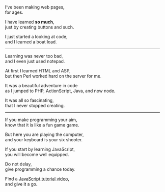 I’ve been making web pages,\
for ages.

I have learned **so much**,\
just by creating buttons and such.

I just started a looking at code,\
and I learned a boat load.

---

Learning was never too bad,\
and I even just used notepad.

At first I learned HTML and ASP,\
but then Perl worked hard on the server for me.

It was a beautiful adventure in code\
as I jumped to PHP, ActionScript, Java, and now node.

It was all so fascinating,\
that I never stopped creating.

---

If you make programming your aim,\
know that it is like a fun game game.

But here you are playing the computer,\
and your keyboard is your six shooter.

If you start by learning JavaScript,\
you will become well equipped.

Do not delay,\
give programming a chance today.

Find a [JavaScript tutorial video](https://www.youtube.com/results?search_query=JavaScript+node+tutorial),\
and give it a go.
